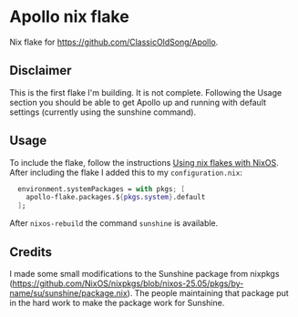 # Apollo nix flake
Nix flake for https://github.com/ClassicOldSong/Apollo.

## Disclaimer
This is the first flake I'm building. It is not complete. Following the Usage section you should be able to get Apollo up and running with default settings (currently using the sunshine command).

## Usage
To include the flake, follow the instructions [Using nix flakes with NixOS](https://nixos.wiki/wiki/flakes#Using_nix_flakes_with_NixOS). After including the flake I added this to my `configuration.nix`:

```nix
  environment.systemPackages = with pkgs; [
    apollo-flake.packages.${pkgs.system}.default
  ];
```

After `nixos-rebuild` the command `sunshine` is available.

## Credits
I made some small modifications to the Sunshine package from nixpkgs (https://github.com/NixOS/nixpkgs/blob/nixos-25.05/pkgs/by-name/su/sunshine/package.nix). The people maintaining that package put in the hard work to make the package work for Sunshine.
